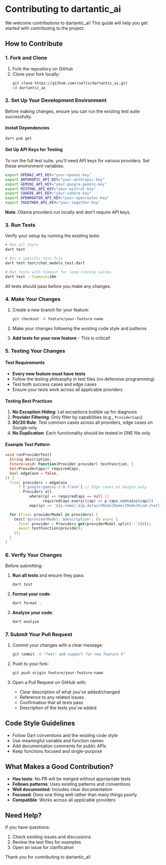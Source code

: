 # Contributing to dartantic_ai

We welcome contributions to dartantic_ai! This guide will help you get started with contributing to the project.

## How to Contribute

### 1. Fork and Clone

1. Fork the repository on GitHub
2. Clone your fork locally:
   ```bash
   git clone https://github.com/csells/dartantic_ai.git
   cd dartantic_ai
   ```

### 2. Set Up Your Development Environment

Before making changes, ensure you can run the existing test suite successfully.

#### Install Dependencies

```bash
dart pub get
```

#### Set Up API Keys for Testing

To run the full test suite, you'll need API keys for various providers. Set these environment variables:

```bash
export OPENAI_API_KEY="your-openai-key"
export ANTHROPIC_API_KEY="your-anthropic-key"
export GEMINI_API_KEY="your-google-gemini-key"
export MISTRAL_API_KEY="your-mistral-key"
export COHERE_API_KEY="your-cohere-key"
export OPENROUTER_API_KEY="your-openrouter-key"
export TOGETHER_API_KEY="your-together-key"
```

**Note**: Ollama providers run locally and don't require API keys.

### 3. Run Tests

Verify your setup by running the existing tests:

```bash
# Run all tests
dart test

# Run a specific test file
dart test test/chat_models_test.dart

# Run tests with timeout for long-running suites
dart test --timeout=10m
```

All tests should pass before you make any changes.

### 4. Make Your Changes

1. Create a new branch for your feature:
   ```bash
   git checkout -b feature/your-feature-name
   ```

2. Make your changes following the existing code style and patterns

3. **Add tests for your new feature** - This is critical!

### 5. Testing Your Changes

#### Test Requirements

- **Every new feature must have tests**
- Follow the testing philosophy in test files (no defensive programming)
- Test both success cases and edge cases
- Ensure your tests work across all applicable providers

#### Testing Best Practices

1. **No Exception Hiding**: Let exceptions bubble up for diagnosis
2. **Provider Filtering**: Only filter by capabilities (e.g., `ProviderCaps`)
3. **80/20 Rule**: Test common cases across all providers, edge cases on Google only
4. **No Duplication**: Each functionality should be tested in ONE file only

#### Example Test Pattern

```dart
void runProviderTest(
  String description,
  Future<void> Function(Provider provider) testFunction, {
  Set<ProviderCaps>? requiredCaps,
  bool edgeCase = false,
}) {
  final providers = edgeCase
      ? ['google:gemini-2.0-flash'] // Edge cases on Google only
      : Providers.all
          .where((p) => requiredCaps == null || 
                 requiredCaps.every((cap) => p.caps.contains(cap)))
          .map((p) => '${p.name}:${p.defaultModelNames[ModelKind.chat]}');

  for (final providerModel in providers) {
    test('$providerModel: $description', () async {
      final provider = Providers.get(providerModel.split(':')[0]);
      await testFunction(provider);
    });
  }
}
```

### 6. Verify Your Changes

Before submitting:

1. **Run all tests** and ensure they pass:
   ```bash
   dart test
   ```

2. **Format your code**:
   ```bash
   dart format .
   ```

3. **Analyze your code**:
   ```bash
   dart analyze
   ```

### 7. Submit Your Pull Request

1. Commit your changes with a clear message:
   ```bash
   git commit -m "feat: add support for new feature X"
   ```

2. Push to your fork:
   ```bash
   git push origin feature/your-feature-name
   ```

3. Open a Pull Request on GitHub with:
   - Clear description of what you've added/changed
   - Reference to any related issues
   - Confirmation that all tests pass
   - Description of the tests you've added

## Code Style Guidelines

- Follow Dart conventions and the existing code style
- Use meaningful variable and function names
- Add documentation comments for public APIs
- Keep functions focused and single-purpose

## What Makes a Good Contribution?

- **Has tests**: No PR will be merged without appropriate tests
- **Follows patterns**: Uses existing patterns and conventions
- **Well documented**: Includes clear documentation
- **Focused**: Does one thing well rather than many things poorly
- **Compatible**: Works across all applicable providers

## Need Help?

If you have questions:

1. Check existing issues and discussions
2. Review the test files for examples
3. Open an issue for clarification

Thank you for contributing to dartantic_ai!